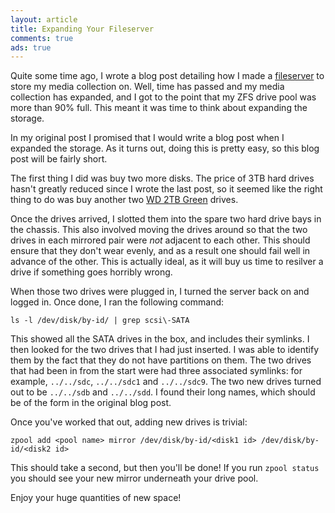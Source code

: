 ```yaml
---
layout: article
title: Expanding Your Fileserver
comments: true
ads: true
---
```


Quite some time ago, I wrote a blog post detailing how I made a
[fileserver](http://lukasa.co.uk/2012/08/Lets_Build_A_Fileserver/) to store my
media collection on. Well, time has passed and my media collection has
expanded, and I got to the point that my ZFS drive pool was more than 90% full.
This meant it was time to think about expanding the storage.

In my original post I promised that I would write a blog post when I expanded
the storage. As it turns out, doing this is pretty easy, so this blog post will
be fairly short.

The first thing I did was buy two more disks. The price of 3TB hard drives
hasn't greatly reduced since I wrote the last post, so it seemed like the right
thing to do was buy another two
[WD 2TB Green](http://www.ebuyer.com/264274-wd-2tb-green-desktop-drive-wd20earx)
drives.

Once the drives arrived, I slotted them into the spare two hard drive bays in
the chassis. This also involved moving the drives around so that the two drives
in each mirrored pair were _not_ adjacent to each other. This should ensure
that they don't wear evenly, and as a result one should fail well in advance of
the other. This is actually ideal, as it will buy us time to resilver a drive
if something goes horribly wrong.

When those two drives were plugged in, I turned the server back on and logged
in. Once done, I ran the following command:

    ls -l /dev/disk/by-id/ | grep scsi\-SATA

This showed all the SATA drives in the box, and includes their symlinks. I then
looked for the two drives that I had just inserted. I was able to identify them
by the fact that they do not have partitions on them. The two drives that had
been in from the start were had three associated symlinks: for example,
`../../sdc`, `../../sdc1` and `../../sdc9`. The two new drives turned out to be
`../../sdb` and `../../sdd`. I found their long names, which should be of the
form in the original blog post.

Once you've worked that out, adding new drives is trivial:

    zpool add <pool name> mirror /dev/disk/by-id/<disk1 id> /dev/disk/by-id/<disk2 id>

This should take a second, but then you'll be done! If you run `zpool status`
you should see your new mirror underneath your drive pool.

Enjoy your huge quantities of new space!
